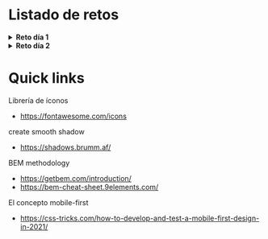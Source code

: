 # Listado de retos

<details>
  <summary><strong>Reto día 1</strong></summary>
    <img src="./images/day-1.png">
</details>
<details>
  <summary><strong>Reto día 2</strong></summary>
    <img src="./images/day-2.png">
</details>

# Quick links

Librería de íconos
- https://fontawesome.com/icons

create smooth shadow
- https://shadows.brumm.af/

BEM methodology

- https://getbem.com/introduction/
- https://bem-cheat-sheet.9elements.com/

El concepto mobile-first
- https://css-tricks.com/how-to-develop-and-test-a-mobile-first-design-in-2021/
